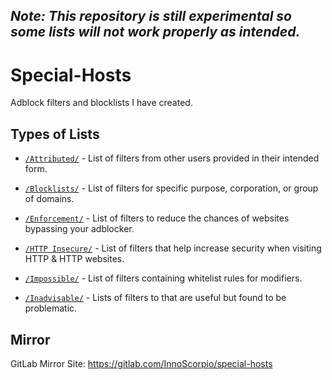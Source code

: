 ## *Note: This repository is still experimental so some lists will not work properly as intended.*

# Special-Hosts
Adblock filters and blocklists I have created.

## Types of Lists 

* [`/Attributed/`](https://github.com/InnoScorpio/Special-Hosts/tree/master/Attributed) - List of filters from other users provided in their intended form.

* [`/Blocklists/`](https://github.com/InnoScorpio/Special-Hosts/tree/master/Blocklists) - List of filters for specific purpose, corporation, or group of domains.

* [`/Enforcement/`](https://github.com/InnoScorpio/Special-Hosts/tree/master/Enforcement/Adguard) - List of filters to reduce the chances of websites bypassing your adblocker.

* [`/HTTP Insecure/`](https://github.com/InnoScorpio/Special-Hosts/tree/master/HTTP_Insecure) - List of filters that help increase security when visiting HTTP & HTTP websites.

* [`/Impossible/`](https://github.com/InnoScorpio/Special-Hosts/tree/master/Impossible) - List of filters containing whitelist rules for modifiers.

* [`/Inadvisable/`](https://github.com/InnoScorpio/Special-Hosts/tree/master/Inadvisable) - Lists of filters to that are useful but found to be problematic. 

## Mirror
GitLab Mirror Site: https://gitlab.com/InnoScorpio/special-hosts
